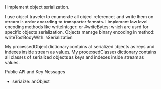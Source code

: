 I implement object serialization.

I use object traveler to enumerate all object references and write them on stream in order according to transporter formats.
I implement low level encoding methods like writeInteger: or #writeBytes: which are used for specific objects serialization.
Objects manage binary encoding in method:
	writeTostBodyWith: aSerialization
 
My processedObject dictionary contains all serialized objects as keys and indexes inside stream as values.
My processedClasses dictionary contains all classes of serialized objects as keys and indexes inside stream as values.

Public API and Key Messages

- serialize: anObject